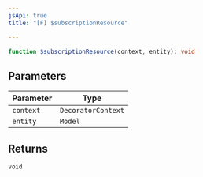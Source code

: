 ```yaml
---
jsApi: true
title: "[F] $subscriptionResource"

---
```

```ts
function $subscriptionResource(context, entity): void
```

## Parameters

| Parameter | Type |
| ------ | ------ |
| `context` | `DecoratorContext` |
| `entity` | `Model` |

## Returns

`void`
